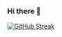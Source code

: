 ### Hi there 👋

[![GitHub Streak](https://streak-stats.demolab.com/?user=sabghat90&theme=default)](https://github.com/sabghat90)

